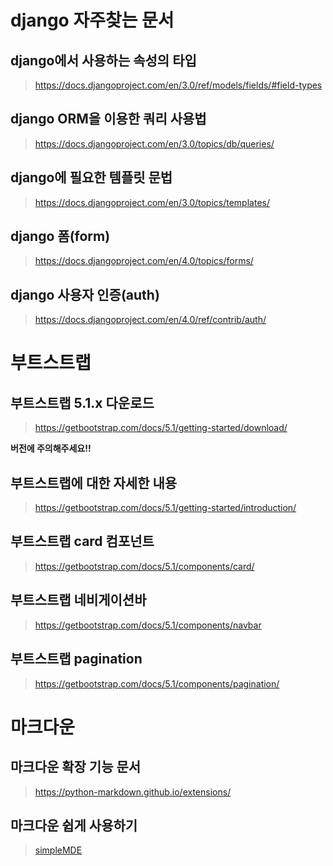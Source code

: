# django 자주찾는 문서
## django에서 사용하는 속성의 타입
>https://docs.djangoproject.com/en/3.0/ref/models/fields/#field-types
  
## django ORM을 이용한 쿼리 사용법
>https://docs.djangoproject.com/en/3.0/topics/db/queries/
  
## django에 필요한 템플릿 문법
>https://docs.djangoproject.com/en/3.0/topics/templates/
  
## django 폼(form)
>https://docs.djangoproject.com/en/4.0/topics/forms/

## django 사용자 인증(auth)
>https://docs.djangoproject.com/en/4.0/ref/contrib/auth/
    
# 부트스트랩
## 부트스트랩 5.1.x 다운로드
>https://getbootstrap.com/docs/5.1/getting-started/download/

**버전에 주의해주세요!!**
  
## 부트스트랩에 대한 자세한 내용
>https://getbootstrap.com/docs/5.1/getting-started/introduction/
  
## 부트스트랩 card 컴포넌트
>https://getbootstrap.com/docs/5.1/components/card/
  
## 부트스트랩 네비게이션바
>https://getbootstrap.com/docs/5.1/components/navbar

## 부트스트랩 pagination
>https://getbootstrap.com/docs/5.1/components/pagination/

# 마크다운
## 마크다운 확장 기능 문서
>https://python-markdown.github.io/extensions/
  
## 마크다운 쉽게 사용하기
>[simpleMDE](https://simplemde.com/)